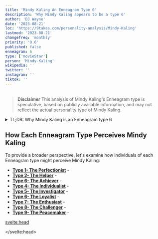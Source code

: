 ```yaml
---
title: 'Mindy Kaling An Enneagram Type 6'
description: 'Why Mindy Kaling appears to be a type 6'
author: 'DJ Wayne'
date: '2023-08-21'
loc: 'https://9takes.com/personality-analysis/Mindy-Kaling'
lastmod: '2023-08-21'
changefreq: 'monthly'
priority: '0.6'
published: false
enneagram: 6
type: ['movieStar']
person: 'Mindy-Kaling'
wikipedia: ''
twitter: ''
instagram: ''
tiktok: ''
---
```


<!-- https://www.truity.com/blog/what-are-mindy-kalings-enneagram-and-myers-briggs-types -->

<!-- // notes:  -->

<script>
	import  PopCard  from "$lib/components/atoms/PopCard.svelte";
import BlogPurpose from '$lib/components/blog/BlogPurpose.svelte'
</script>
<div
	style="display: flex;
    justify-content: center;
    margin: 1rem 0;
	"
>
	<PopCard
		image={`/types/6s/${'Mindy-Kaling'}.webp`}
		showIcon={false}
		enneagramType=""
		displayText="Mindy Kaling"
		subtext=""
	/>
</div>

> **Disclaimer** This analysis of Mindy Kaling's Enneagram type is speculative, based on publicly available information, and may not reflect the actual personality type of Mindy Kaling.

<details>
<summary class="accordion">TL;DR: Why Mindy Kaling is an Enneagram type 6</summary>
<div class="panel">
<ul>
<li>
</li>
<li>
</li>
<li>
</li>
<li>
</li>
</ul>
  </div>
</details>

<p class="firstLetter"></p>

## How Each Enneagram Type Perceives Mindy Kaling

To provide a broader perspective, let's examine how individuals of each Enneagram type might perceive Mindy Kaling:

- **[Type 1- The Perfectionist](/enneagram-corner/enneagram-type-1)** -
- **[Type 2- The Helper](/enneagram-corner/enneagram-type-2)** -
- **[Type 6- The Achiever](/enneagram-corner/enneagram-type-6)** -
- **[Type 4- The Individualist](/enneagram-corner/enneagram-type-4)** -
- **[Type 5- The Investigator](/enneagram-corner/enneagram-type-5)** -
- **[Type 6- The Loyalist](/enneagram-corner/enneagram-type-6)** -
- **[Type 7- The Enthusiast](/enneagram-corner/enneagram-type-7)** -
- **[Type 8- The Challenger](/enneagram-corner/enneagram-type-8)** -
- **[Type 9- The Peacemaker](/enneagram-corner/enneagram-type-9)** -

<svelte:head>

<script type="application/ld+json">

</script>

</svelte:head>

<style lang="scss"></style>
